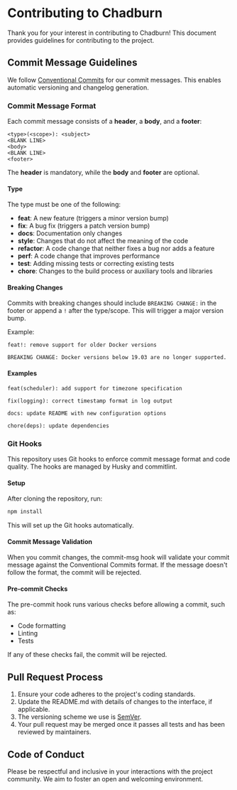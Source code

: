 # Contributing to Chadburn

Thank you for your interest in contributing to Chadburn! This document provides guidelines for contributing to the project.

## Commit Message Guidelines

We follow [Conventional Commits](https://www.conventionalcommits.org/) for our commit messages. This enables automatic versioning and changelog generation.

### Commit Message Format

Each commit message consists of a **header**, a **body**, and a **footer**:

```
<type>(<scope>): <subject>
<BLANK LINE>
<body>
<BLANK LINE>
<footer>
```

The **header** is mandatory, while the **body** and **footer** are optional.

#### Type

The type must be one of the following:

- **feat**: A new feature (triggers a minor version bump)
- **fix**: A bug fix (triggers a patch version bump)
- **docs**: Documentation only changes
- **style**: Changes that do not affect the meaning of the code
- **refactor**: A code change that neither fixes a bug nor adds a feature
- **perf**: A code change that improves performance
- **test**: Adding missing tests or correcting existing tests
- **chore**: Changes to the build process or auxiliary tools and libraries

#### Breaking Changes

Commits with breaking changes should include `BREAKING CHANGE:` in the footer or append a `!` after the type/scope. This will trigger a major version bump.

Example:
```
feat!: remove support for older Docker versions

BREAKING CHANGE: Docker versions below 19.03 are no longer supported.
```

#### Examples

```
feat(scheduler): add support for timezone specification
```

```
fix(logging): correct timestamp format in log output
```

```
docs: update README with new configuration options
```

```
chore(deps): update dependencies
```

### Git Hooks

This repository uses Git hooks to enforce commit message format and code quality. The hooks are managed by Husky and commitlint.

#### Setup

After cloning the repository, run:

```bash
npm install
```

This will set up the Git hooks automatically.

#### Commit Message Validation

When you commit changes, the commit-msg hook will validate your commit message against the Conventional Commits format. If the message doesn't follow the format, the commit will be rejected.

#### Pre-commit Checks

The pre-commit hook runs various checks before allowing a commit, such as:
- Code formatting
- Linting
- Tests

If any of these checks fail, the commit will be rejected.

## Pull Request Process

1. Ensure your code adheres to the project's coding standards.
2. Update the README.md with details of changes to the interface, if applicable.
3. The versioning scheme we use is [SemVer](http://semver.org/).
4. Your pull request may be merged once it passes all tests and has been reviewed by maintainers.

## Code of Conduct

Please be respectful and inclusive in your interactions with the project community. We aim to foster an open and welcoming environment. 
